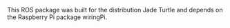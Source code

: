 This ROS package was built for the distribution Jade Turtle and depends on the Raspberry Pi package wiringPi.
